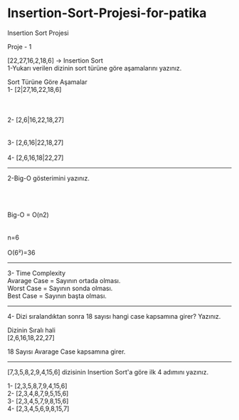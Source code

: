 # Insertion-Sort-Projesi-for-patika
Insertion Sort Projesi<br>


Proje - 1 <br>

[22,27,16,2,18,6] -> Insertion Sort<br>
1-Yukarı verilen dizinin sort türüne göre aşamalarını yazınız.<br>

Sort Türüne Göre Aşamalar<br>
1- [2|27,16,22,18,6]<br><br><br><br>
2- [2,6|16,22,18,27]<br><br><br>
3- [2,6,16|22,18,27]<br><br>
4- [2,6,16,18|22,27]<br>

<hr>

2-Big-O gösterimini yazınız.<br><br><br><br>

Big-O = O(n2)<br><br><br>
n=6<br><br>
O(6²)=36 <br>

<hr>

3- Time Complexity<br>
Avarage Case = Sayının ortada olması.<br>
Worst Case = Sayının sonda olması.<br>
Best Case = Sayının başta olması.<br>

<hr>

4- Dizi sıralandıktan sonra 18 sayısı hangi case kapsamına girer? Yazınız.<br>

Dizinin Sıralı hali <br>
[2,6,16,18,22,27]<br>

18 Sayısı Avarage Case kapsamına girer.<br>


<hr>

[7,3,5,8,2,9,4,15,6] dizisinin Insertion Sort'a göre ilk 4 adımını yazınız.<br>


1- [2,3,5,8,7,9,4,15,6]<br>
2- [2,3,4,8,7,9,5,15,6]<br>
3- [2,3,4,5,7,9,8,15,6]<br>
4- [2,3,4,5,6,9,8,15,7]<br>


























